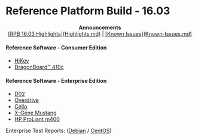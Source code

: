 # Reference Platform Build - 16.03

<p align="center">
  <b>Announcements</b><br>
  <a href="#">[RPB 16.03 Highlights](Highlights.md)</a> |
  <a href="#">[Known Issues](Known-Issues.md)</a>
  <br>

#### Reference Software - Consumer Edition
- [HiKey](ConsumerEdition/HiKey/README.md)
- [DragonBoard™ 410c](ConsumerEdition/DragonBoard-410c/README.md)

#### Reference Software - Enterprise Edition
- [D02](EnterpriseEdition/D02/README.md)
- [Overdrive](EnterpriseEdition/Overdrive/README.md)
- [Cello](EnterpriseEdition/Cello/README.md)
- [X-Gene Mustang](EnterpriseEdition/X-Gene-Mustang/README.md)
- [HP ProLiant m400](EnterpriseEdition/HP-Proliant-m400/README.md)

Enterprise Test Reports: ([Debian](https://builds.96boards.org/releases/reference-platform/components/debian-installer/16.03/EE-Debian-RPB-16.03-TestReport.pdf) / [CentOS](https://builds.96boards.org/releases/reference-platform/components/centos-installer/16.03/EE-CentOS-RPB-16.03-TestReport.pdf))
